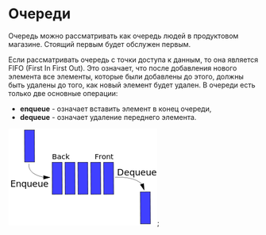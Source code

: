 # Очереди  

Очередь можно рассматривать как очередь людей в продуктовом магазине. Стоящий первым будет обслужен первым.  

Если рассматривать очередь с точки доступа к данным, то она является FIFO (First In First Out). Это означает, что после добавления нового элемента все элементы, которые были добавлены до этого, должны быть удалены до того, как новый элемент будет удален.
В очереди есть только две основные операции: 
+ **enqueue** - означает вставить элемент в конец очереди,
+ **dequeue** - означает удаление переднего элемента.

![queue](https://github.com/VladimirTkachenko/data_structures/blob/main/images/queue.png);
